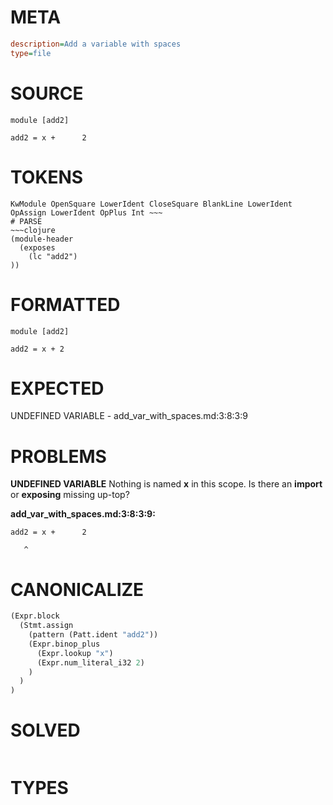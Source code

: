 # META
~~~ini
description=Add a variable with spaces
type=file
~~~
# SOURCE
~~~roc
module [add2]

add2 = x +      2
~~~
# TOKENS
~~~text
KwModule OpenSquare LowerIdent CloseSquare BlankLine LowerIdent OpAssign LowerIdent OpPlus Int ~~~
# PARSE
~~~clojure
(module-header
  (exposes
    (lc "add2")
))
~~~
# FORMATTED
~~~roc
module [add2]

add2 = x + 2
~~~
# EXPECTED
UNDEFINED VARIABLE - add_var_with_spaces.md:3:8:3:9
# PROBLEMS
**UNDEFINED VARIABLE**
Nothing is named **x** in this scope.
Is there an **import** or **exposing** missing up-top?

**add_var_with_spaces.md:3:8:3:9:**
```roc
add2 = x +      2
```
       ^


# CANONICALIZE
~~~clojure
(Expr.block
  (Stmt.assign
    (pattern (Patt.ident "add2"))
    (Expr.binop_plus
      (Expr.lookup "x")
      (Expr.num_literal_i32 2)
    )
  )
)
~~~
# SOLVED
~~~clojure
~~~
# TYPES
~~~roc
~~~

